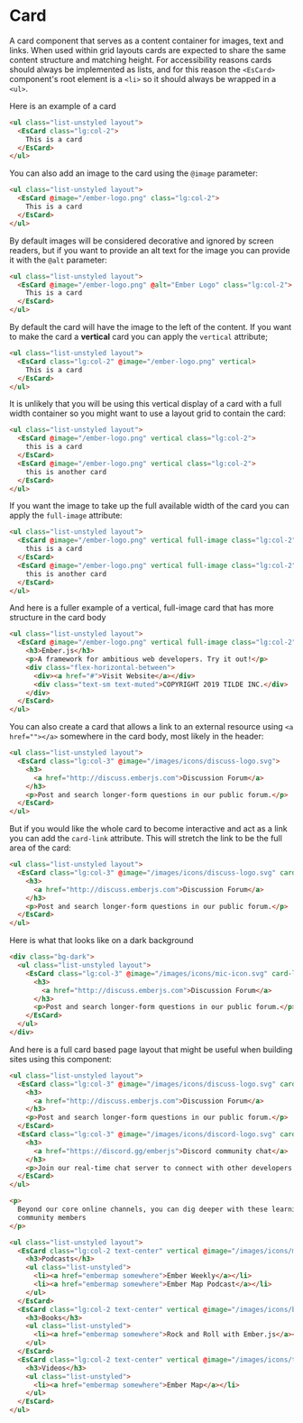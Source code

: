 # Card

A card component that serves as a content container for images, text and links. When used within grid layouts cards are expected to share the same content structure and matching height. For accessibility reasons cards should always be implemented as lists, and for this reason the `<EsCard>` component's root element is a `<li>` so it should always be wrapped in a `<ul>`.

Here is an example of a card

```html
<ul class="list-unstyled layout">
  <EsCard class="lg:col-2">
    This is a card
  </EsCard>
</ul>
```

You can also add an image to the card using the `@image` parameter:

```html
<ul class="list-unstyled layout">
  <EsCard @image="/ember-logo.png" class="lg:col-2">
    This is a card
  </EsCard>
</ul>
```

By default images will be considered decorative and ignored by screen readers, but if you want to provide an alt text for the image you can provide it with the `@alt` parameter:

```html
<ul class="list-unstyled layout">
  <EsCard @image="/ember-logo.png" @alt="Ember Logo" class="lg:col-2">
    This is a card
  </EsCard>
</ul>
```

By default the card will have the image to the left of the content. If you want to make the card a **vertical** card you can apply the `vertical` attribute;

```html
<ul class="list-unstyled layout">
  <EsCard class="lg:col-2" @image="/ember-logo.png" vertical>
    This is a card
  </EsCard>
</ul>
```

It is unlikely that you will be using this vertical display of a card with a full width container so you might want to use a layout grid to contain the card:

```html
<ul class="list-unstyled layout">
  <EsCard @image="/ember-logo.png" vertical class="lg:col-2">
    this is a card
  </EsCard>
  <EsCard @image="/ember-logo.png" vertical class="lg:col-2">
    this is another card
  </EsCard>
</ul>
```

If you want the image to take up the full available width of the card you can apply the `full-image` attribute:

```html
<ul class="list-unstyled layout">
  <EsCard @image="/ember-logo.png" vertical full-image class="lg:col-2">
    this is a card
  </EsCard>
  <EsCard @image="/ember-logo.png" vertical full-image class="lg:col-2">
    this is another card
  </EsCard>
</ul>
```

And here is a fuller example of a vertical, full-image card that has more structure in the card body

```html
<ul class="list-unstyled layout">
  <EsCard @image="/ember-logo.png" vertical full-image class="lg:col-2">
    <h3>Ember.js</h3>
    <p>A framework for ambitious web developers. Try it out!</p>
    <div class="flex-horizontal-between">
      <div><a href="#">Visit Website</a></div>
      <div class="text-sm text-muted">COPYRIGHT 2019 TILDE INC.</div>
    </div>
  </EsCard>
</ul>
```

You can also create a card that allows a link to an external resource using `<a href=""></a>` somewhere in the card body, most likely in the header:

```html
<ul class="list-unstyled layout">
  <EsCard class="lg:col-3" @image="/images/icons/discuss-logo.svg">
    <h3>
      <a href="http://discuss.emberjs.com">Discussion Forum</a>
    </h3>
    <p>Post and search longer-form questions in our public forum.</p>
  </EsCard>
</ul>
```

But if you would like the whole card to become interactive and act as a link you can add the `card-link` attribute. This will stretch the link to be the full area of the card:

```html
<ul class="list-unstyled layout">
  <EsCard class="lg:col-3" @image="/images/icons/discuss-logo.svg" card-link>
    <h3>
      <a href="http://discuss.emberjs.com">Discussion Forum</a>
    </h3>
    <p>Post and search longer-form questions in our public forum.</p>
  </EsCard>
</ul>
```

Here is what that looks like on a dark background

```html
<div class="bg-dark">
  <ul class="list-unstyled layout">
    <EsCard class="lg:col-3" @image="/images/icons/mic-icon.svg" card-link>
      <h3>
        <a href="http://discuss.emberjs.com">Discussion Forum</a>
      </h3>
      <p>Post and search longer-form questions in our public forum.</p>
    </EsCard>
  </ul>
</div>
```

And here is a full card based page layout that might be useful when building sites using this component:

```html
<ul class="list-unstyled layout">
  <EsCard class="lg:col-3" @image="/images/icons/discuss-logo.svg" card-link>
    <h3>
      <a href="http://discuss.emberjs.com">Discussion Forum</a>
    </h3>
    <p>Post and search longer-form questions in our public forum.</p>
  </EsCard>
  <EsCard class="lg:col-3" @image="/images/icons/discord-logo.svg" card-link>
    <h3>
      <a href="https://discord.gg/emberjs">Discord community chat</a>
    </h3>
    <p>Join our real-time chat server to connect with other developers and get answers.</p>
  </EsCard>
</ul>

<p>
  Beyond our core online channels, you can dig deeper with these learning resources from the
  community members
</p>

<ul class="list-unstyled layout">
  <EsCard class="lg:col-2 text-center" vertical @image="/images/icons/mic-icon.svg">
    <h3>Podcasts</h3>
    <ul class="list-unstyled">
      <li><a href="embermap somewhere">Ember Weekly</a></li>
      <li><a href="embermap somewhere">Ember Map Podcast</a></li>
    </ul>
  </EsCard>
  <EsCard class="lg:col-2 text-center" vertical @image="/images/icons/book-icon.svg">
    <h3>Books</h3>
    <ul class="list-unstyled">
      <li><a href="embermap somewhere">Rock and Roll with Ember.js</a></li>
    </ul>
  </EsCard>
  <EsCard class="lg:col-2 text-center" vertical @image="/images/icons/tv-icon.svg">
    <h3>Videos</h3>
    <ul class="list-unstyled">
      <li><a href="embermap somewhere">Ember Map</a></li>
    </ul>
  </EsCard>
</ul>
```
